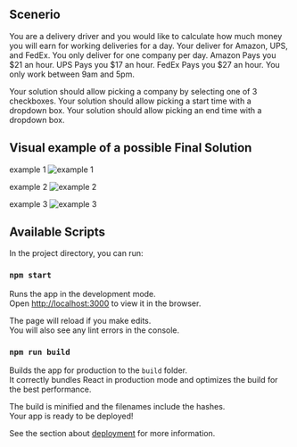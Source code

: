 ## Scenerio

You are a delivery driver and you would like to calculate how much money you will earn for working deliveries for a day.
Your deliver for Amazon, UPS, and FedEx.
You only deliver for one company per day.
Amazon Pays you $21 an hour.
UPS Pays you $17 an hour.
FedEx Pays you $27 an hour.
You only work between 9am and 5pm.

Your solution should allow picking a company by selecting one of 3 checkboxes.
Your solution should allow picking a start time with a dropdown box.
Your solution should allow picking an end time with a dropdown box.

## Visual example of a possible Final Solution

example 1
![example 1](https://i.ibb.co/nj0BDYR/Capture.png)


example 2
![example 2](https://i.ibb.co/gJj6Bwq/list1.png)

example 3
![example 3](https://i.ibb.co/qFMvSbT/final-pay.png)


## Available Scripts

In the project directory, you can run:

### `npm start`

Runs the app in the development mode.<br>
Open [http://localhost:3000](http://localhost:3000) to view it in the browser.

The page will reload if you make edits.<br>
You will also see any lint errors in the console.

### `npm run build`

Builds the app for production to the `build` folder.<br>
It correctly bundles React in production mode and optimizes the build for the best performance.

The build is minified and the filenames include the hashes.<br>
Your app is ready to be deployed!

See the section about [deployment](https://facebook.github.io/create-react-app/docs/deployment) for more information.

